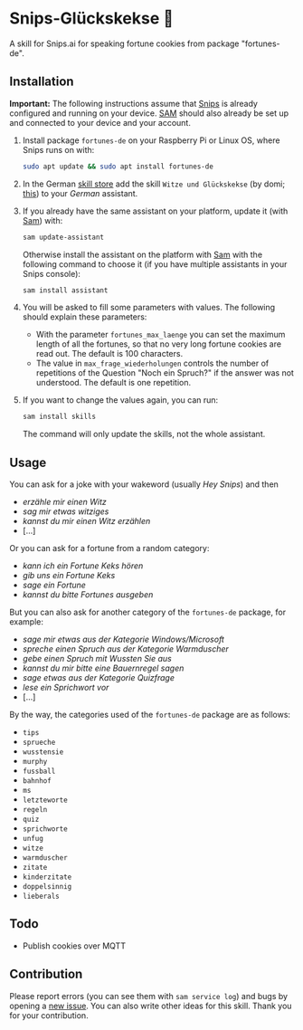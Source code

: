 # Snips-Glückskekse 🥠
A skill for Snips.ai for speaking fortune cookies from package "fortunes-de".



## Installation
**Important:** The following instructions assume that [Snips](https://snips.gitbook.io/documentation/snips-basics) is
already configured and running on your device. [SAM](https://snips.gitbook.io/getting-started/installation) should
also already be set up and connected to your device and your account.

1. Install package `fortunes-de` on your Raspberry Pi or Linux OS, where Snips runs on with:

      ```bash
      sudo apt update && sudo apt install fortunes-de
      ```

2. In the German [skill store](https://console.snips.ai/) add the
skill `Witze und Glückskekse` (by domi; [this](https://console.snips.ai/app-editor/bundle_7ZYEq522Ang)) to
your *German* assistant.

3. If you already have the same assistant on your platform, update it
(with [Sam](https://snips.gitbook.io/getting-started/installation)) with:
      ```bash
      sam update-assistant
      ```
      
   Otherwise install the assistant on the platform with [Sam](https://snips.gitbook.io/getting-started/installation)
   with the following command to choose it (if you have multiple assistants in your Snips console):
      ```bash
      sam install assistant
      ```

4. You will be asked to fill some parameters with values.
The following should explain these parameters:
    - With the parameter `fortunes_max_laenge` you can set the maximum length of all the fortunes,
so that no very long fortune cookies are read out. The default is 100 characters.
    - The value in `max_frage_wiederholungen` controls the number of repetitions of the Question
    "Noch ein Spruch?" if the answer was not understood. The default is one repetition.
5. If you want to change the values again, you can run:
      ```bash
      sam install skills
      ```
   The command will only update the skills, not the whole assistant.

## Usage

You can ask for a joke with your wakeword (usually *Hey Snips*) and then

- *erzähle mir einen Witz*
- *sag mir etwas witziges*
- *kannst du mir einen Witz erzählen*
- [...]

Or you can ask for a fortune from a random category:

- *kann ich ein Fortune Keks hören*
- *gib uns ein Fortune Keks*
- *sage ein Fortune*
- *kannst du bitte Fortunes ausgeben*

But you can also ask for another category of the `fortunes-de` package, for example:

- *sage mir etwas aus der Kategorie Windows/Microsoft*
- *spreche einen Spruch aus der Kategorie Warmduscher*
- *gebe einen Spruch mit Wussten Sie aus*
- *kannst du mir bitte eine Bauernregel sagen*
- *sage etwas aus der Kategorie Quizfrage*
- *lese ein Sprichwort vor*
- [...]

By the way, the categories used of the `fortunes-de` package are as follows:

- `tips`
- `sprueche`
- `wusstensie`
- `murphy`
- `fussball`
- `bahnhof`
- `ms`
- `letzteworte`
- `regeln`
- `quiz`
- `sprichworte`
- `unfug`
- `witze`
- `warmduscher`
- `zitate`
- `kinderzitate`
- `doppelsinnig`
- `lieberals`

## Todo

- Publish cookies over MQTT

## Contribution

Please report errors (you can see them with `sam service log`) and bugs by
opening a [new issue](https://github.com/MrJohnZoidberg/Snips-Glueckskekse/issues/new).
You can also write other ideas for this skill. Thank you for your contribution.
